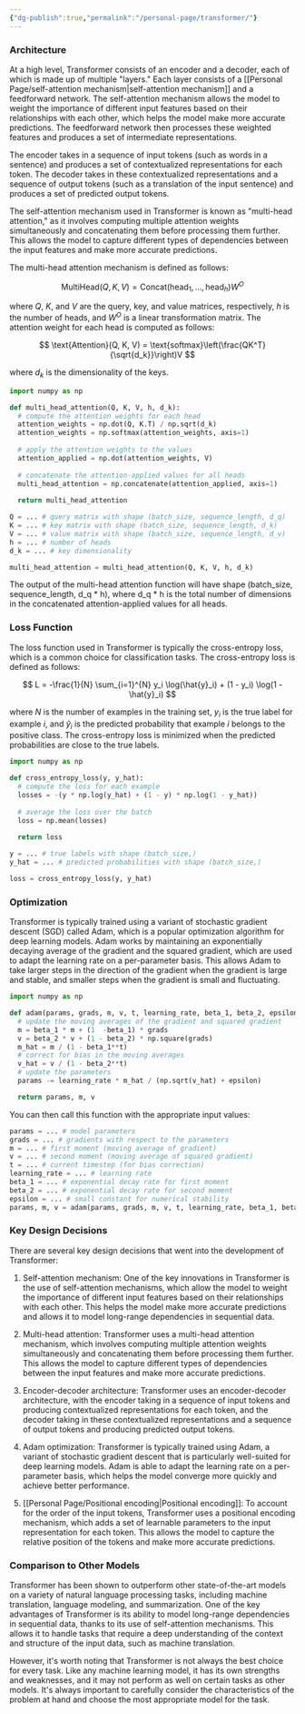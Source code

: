 ```yaml
---
{"dg-publish":true,"permalink":"/personal-page/transformer/"}
---
```


### Architecture

At a high level, Transformer consists of an encoder and a decoder, each of which is made up of multiple "layers." Each layer consists of a [[Personal Page/self-attention mechanism\|self-attention mechanism]] and a feedforward network. The self-attention mechanism allows the model to weight the importance of different input features based on their relationships with each other, which helps the model make more accurate predictions. The feedforward network then processes these weighted features and produces a set of intermediate representations.

The encoder takes in a sequence of input tokens (such as words in a sentence) and produces a set of contextualized representations for each token. The decoder takes in these contextualized representations and a sequence of output tokens (such as a translation of the input sentence) and produces a set of predicted output tokens.

The self-attention mechanism used in Transformer is known as "multi-head attention," as it involves computing multiple attention weights simultaneously and concatenating them before processing them further. This allows the model to capture different types of dependencies between the input features and make more accurate predictions.

The multi-head attention mechanism is defined as follows:

$$ \text{MultiHead}(Q, K, V) = \text{Concat}(\text{head}_1, \dots, \text{head}_h)W^O $$

where $Q$, $K$, and $V$ are the query, key, and value matrices, respectively, $h$ is the number of heads, and $W^O$ is a linear transformation matrix. The attention weight for each head is computed as follows:

$$ \text{Attention}(Q, K, V) = \text{softmax}\left(\frac{QK^T}{\sqrt{d_k}}\right)V $$

where $d_k$ is the dimensionality of the keys.

```python
import numpy as np

def multi_head_attention(Q, K, V, h, d_k):
  # compute the attention weights for each head
  attention_weights = np.dot(Q, K.T) / np.sqrt(d_k)
  attention_weights = np.softmax(attention_weights, axis=1)
  
  # apply the attention weights to the values
  attention_applied = np.dot(attention_weights, V)
  
  # concatenate the attention-applied values for all heads
  multi_head_attention = np.concatenate(attention_applied, axis=1)
  
  return multi_head_attention

Q = ... # query matrix with shape (batch_size, sequence_length, d_q)
K = ... # key matrix with shape (batch_size, sequence_length, d_k)
V = ... # value matrix with shape (batch_size, sequence_length, d_v)
h = ... # number of heads
d_k = ... # key dimensionality

multi_head_attention = multi_head_attention(Q, K, V, h, d_k)


```
The output of the multi-head attention function will have shape (batch_size, sequence_length, d_q * h), where d_q * h is the total number of dimensions in the concatenated attention-applied values for all heads.

### Loss Function

The loss function used in Transformer is typically the cross-entropy loss, which is a common choice for classification tasks. The cross-entropy loss is defined as follows:

$$ L = -\frac{1}{N} \sum_{i=1}^{N} y_i \log(\hat{y}_i) + (1 - y_i) \log(1 - \hat{y}_i) $$

where $N$ is the number of examples in the training set, $y_i$ is the true label for example $i$, and $\hat{y}_i$ is the predicted probability that example $i$ belongs to the positive class. The cross-entropy loss is minimized when the predicted probabilities are close to the true labels.

```python
import numpy as np

def cross_entropy_loss(y, y_hat):
  # compute the loss for each example
  losses = -(y * np.log(y_hat) + (1 - y) * np.log(1 - y_hat))
  
  # average the loss over the batch
  loss = np.mean(losses)
  
  return loss

y = ... # true labels with shape (batch_size,)
y_hat = ... # predicted probabilities with shape (batch_size,)

loss = cross_entropy_loss(y, y_hat)


```


### Optimization

Transformer is typically trained using a variant of stochastic gradient descent (SGD) called Adam, which is a popular optimization algorithm for deep learning models. Adam works by maintaining an exponentially decaying average of the gradient and the squared gradient, which are used to adapt the learning rate on a per-parameter basis. This allows Adam to take larger steps in the direction of the gradient when the gradient is large and stable, and smaller steps when the gradient is small and fluctuating.

```python
import numpy as np

def adam(params, grads, m, v, t, learning_rate, beta_1, beta_2, epsilon):
  # update the moving averages of the gradient and squared gradient
  m = beta_1 * m + (1  -beta_1) * grads 
  v = beta_2 * v + (1 - beta_2) * np.square(grads)
  m_hat = m / (1 - beta_1**t) 
  # correct for bias in the moving averages
  v_hat = v / (1 - beta_2**t)
  # update the parameters
  params -= learning_rate * m_hat / (np.sqrt(v_hat) + epsilon)

  return params, m, v

```

You can then call this function with the appropriate input values:

```python
params = ... # model parameters 
grads = ... # gradients with respect to the parameters 
m = ... # first moment (moving average of gradient) 
v = ... # second moment (moving average of squared gradient) 
t = ... # current timestep (for bias correction) 
learning_rate = ... # learning rate 
beta_1 = ... # exponential decay rate for first moment 
beta_2 = ... # exponential decay rate for second moment 
epsilon = ... # small constant for numerical stability
params, m, v = adam(params, grads, m, v, t, learning_rate, beta_1, beta_2, epsilon)
```


### Key Design Decisions

There are several key design decisions that went into the development of Transformer:

1.  Self-attention mechanism: One of the key innovations in Transformer is the use of self-attention mechanisms, which allow the model to weight the importance of different input features based on their relationships with each other. This helps the model make more accurate predictions and allows it to model long-range dependencies in sequential data.
    
2.  Multi-head attention: Transformer uses a multi-head attention mechanism, which involves computing multiple attention weights simultaneously and concatenating them before processing them further. This allows the model to capture different types of dependencies between the input features and make more accurate predictions.
    
3.  Encoder-decoder architecture: Transformer uses an encoder-decoder architecture, with the encoder taking in a sequence of input tokens and producing contextualized representations for each token, and the decoder taking in these contextualized representations and a sequence of output tokens and producing predicted output tokens.
    
4.  Adam optimization: Transformer is typically trained using Adam, a variant of stochastic gradient descent that is particularly well-suited for deep learning models. Adam is able to adapt the learning rate on a per-parameter basis, which helps the model converge more quickly and achieve better performance.
    
5.  [[Personal Page/Positional encoding\|Positional encoding]]: To account for the order of the input tokens, Transformer uses a positional encoding mechanism, which adds a set of learnable parameters to the input representation for each token. This allows the model to capture the relative position of the tokens and make more accurate predictions.
    

### Comparison to Other Models

Transformer has been shown to outperform other state-of-the-art models on a variety of natural language processing tasks, including machine translation, language modeling, and summarization. One of the key advantages of Transformer is its ability to model long-range dependencies in sequential data, thanks to its use of self-attention mechanisms. This allows it to handle tasks that require a deep understanding of the context and structure of the input data, such as machine translation.

However, it's worth noting that Transformer is not always the best choice for every task. Like any machine learning model, it has its own strengths and weaknesses, and it may not perform as well on certain tasks as other models. It's always important to carefully consider the characteristics of the problem at hand and choose the most appropriate model for the task.